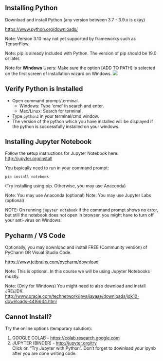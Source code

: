 ## Installing Python

Download and install Python (any version between 3.7 - 3.9.x is okay)

https://www.python.org/downloads/

Note: Version 3.10 may not yet supported by frameworks such as TensorFlow.

Note: pip is already included with Python. The version of pip should be 19.0 or later.

Note for **Windows** Users: Make sure the option [ADD TO PATH] is selected on the first screen of installation wizard on Windows.
![](https://www.tutorialspoint.com/assets/questions/media/49353/install_Python2.jpg)

## Verify Python is Installed

- Open command prompt/terminal.
  - Windows: Type 'cmd' in search and enter.
  - Mac/Linux: Search for terminal.
- Type `python3` in your terminal/cmd window.
- The version of the python which you have installed will be displayed if the python is successfully installed on your windows.

## Installing Jupyter Notebook

Follow the setup instructions for Jupyter Notebook here:
http://jupyter.org/install

You basically need to run in your command prompt:

```
pip install notebook
```

(Try installing using pip. Otherwise, you may use Anaconda)

Note: You may use Anaconda (optional)
Note: You may use Jupyter Labs (optional)

NOTE: On running `jupyter notebook` if the command prompt shows no error, but still the notebook does not open in browser, you might have to turn off your anti-virus on Windows.

## Pycharm / VS Code

Optionally, you may download and install FREE (Community version) of PyCharm OR Visual Studio Code.

https://www.jetbrains.com/pycharm/download

Note: This is optional. In this course we will be using Jupyter Notebooks mostly.

Note: (Only for Windows) You might need to also download and install JRE/JDK.
http://www.oracle.com/technetwork/java/javase/downloads/jdk10-downloads-4416644.html

## Cannot Install?

Try the online options (temporary solution):

1. GOOGLE COLAB - https://colab.research.google.com
2. JUPYTER (BINDER) - http://jupyter.org/try <br>
   Click on “Try Jupyter with Python”. Don’t forget to download your ipynb after you are done writing code.
